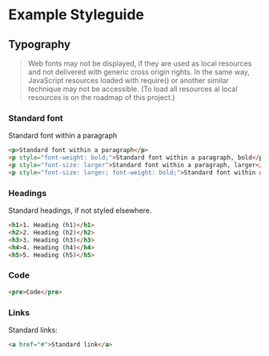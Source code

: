 # Example Styleguide

## Typography

> Web fonts may not be displayed, if they are used as local resources and not delivered with generic cross origin
> rights. In the same way, JavaScript resources loaded with require() or another similar technique may not be accessible.
> (To load all resources al local resources is on the roadmap of this project.)

### Standard font

Standard font within a paragraph

```html
<p>Standard font within a paragraph</p>
<p style="font-weight: bold;">Standard font within a paragraph, bold</p>
<p style="font-size: larger">Standard font within a paragraph, larger</p>
<p style="font-size: larger; font-weight: bold;">Standard font within a paragraph, larger, bold</p>
```
### Headings

Standard headings, if not styled elsewhere.

```html
<h1>1. Heading (h1)</h1>
<h2>2. Heading (h2)</h2>
<h3>3. Heading (h3)</h3>
<h4>4. Heading (h4)</h4>
<h5>5. Heading (h5)</h5>
```
### Code

```html
<pre>Code</pre>
```

### Links

Standard links:

```html
<a href="#">Standard link</a>
```
